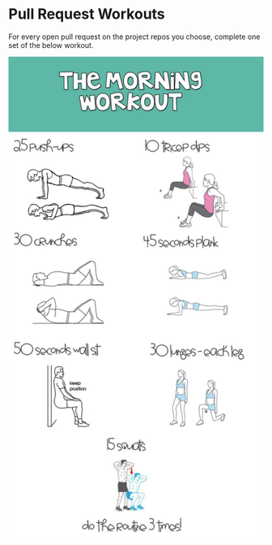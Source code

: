 # Pull Request Workouts

For every open pull request on the project repos you choose, complete one set of the below workout.

![Workout](pull-request-workout.jpg)
